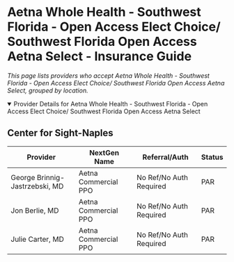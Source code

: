 # Aetna Whole Health - Southwest Florida - Open Access Elect Choice/ Southwest Florida Open Access Aetna Select - Insurance Guide

*This page lists providers who accept Aetna Whole Health - Southwest Florida - Open Access Elect Choice/ Southwest Florida Open Access Aetna Select, grouped by location.*

<details open><summary>Provider Details for Aetna Whole Health - Southwest Florida - Open Access Elect Choice/ Southwest Florida Open Access Aetna Select</summary>

## Center for Sight-Naples

| Provider | NextGen Name | Referral/Auth | Status |
|----------|-------------|--------------|--------|
| George Brinnig-Jastrzebski, MD | Aetna Commercial PPO | No Ref/No Auth Required | PAR |
| Jon Berlie, MD | Aetna Commercial PPO | No Ref/No Auth Required | PAR |
| Julie Carter, MD | Aetna Commercial PPO | No Ref/No Auth Required | PAR |

</details>

